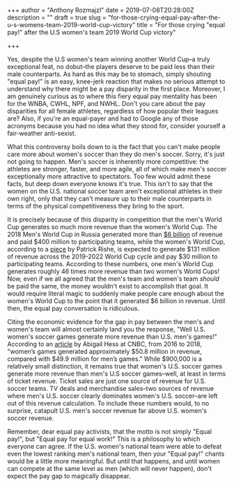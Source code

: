 +++
author = "Anthony Rozmajzl"
date = 2019-07-08T20:28:00Z
description = ""
draft = true
slug = "for-those-crying-equal-pay-after-the-u-s-womens-team-2019-world-cup-victory"
title = "For those crying \"equal pay!\" after the U.S women's team 2019 World Cup victory"

+++


Yes, despite the U.S women's team winning another World Cup&ndash;a truly exceptional feat, no dobut&ndash;the players deserve to be paid less than their male counterparts. As hard as this may be to stomach, simply shouting "equal pay!" is an easy, knee-jerk reaction that makes no serious attempt to understand why there might be a pay disparity in the first place. Moreover, I am genuinely curious as to where this fiery equal pay mentality has been for the WNBA, CWHL, NPF, and NWHL. Don't you care about the pay disparities for all female athletes, regardless of how popular their leagues are? Also, if you're an equal-payer and had to Google any of those acronyms because you had no idea what they stood for, consider yourself a fair-weather anti-sexist.

What this controversy boils down to is the fact that you can't make people care more about women's soccer than they do men's soccer. Sorry, it's just not going to happen. Men's soccer is inherently more competitive: the athletes are stronger, faster, and more agile, all of which make men's soccer exceptionally more attractive to spectators. Too few would admit these facts, but deep down everyone knows it's true. This isn't to say that the women on the U.S. national soccer team aren't exceptional athletes in their own right, only that they can't measure up to their male counterparts in terms of the physical competitiveness they bring to the sport.

It is precisely because of this disparity in competition that the men's World Cup generates so much more revenue than the women's World Cup. The 2018 Men's World Cup in Russia generated more than [$6 billion](https://www.forbes.com/sites/mikeozanian/2019/03/07/world-cup-soccer-pay-disparity-between-men-and-women-is-justified/#152c5e386da4) of revenue and paid $400 million to participating teams, while the women's World Cup, according to a [piece](https://www.forbes.com/sites/prishe/2019/07/07/fifa-earns-a-red-card-for-poor-event-management-at-the-2019-womens-world-cup/#470f5da13d6d) by Patrick Rishe, is expected to generate $131 million of revenue across the 2019-2022 World Cup cycle and pay $30 million to participating teams. According to these numbers, one men's World Cup generates roughly 46 times more revenue than two women's World Cups! Now, even if we all agreed that the men's team and women's team *should* be paid the same, the money wouldn't exist to accomplish that goal. It would require literal magic to suddenly make people care enough about the women's World Cup to the point that it generated $6 billion in revenue. Until then, the equal pay conversation is ridiculous.

Citing the economic evidence for the gap in pay between the men's and women's team will almost certainly land you the response, "Well U.S. women's soccer games generate more revenue than U.S. men's games!" According to an [article](https://www.cnbc.com/2019/06/19/us-womens-soccer-games-now-generate-more-revenue-than-mens.html) by Abigail Hess at CNBC, from 2016 to 2018, "women’s games generated approximately $50.8 million in revenue, compared with $49.9 million for men’s games." While $900,000 is a relatively small distinction, it remains true that women's U.S. soccer games generate more revenue than men's U.S soccer games&ndash;well, at least in terms of ticket revenue. Ticket sales are just one source of revenue for U.S. soccer teams. TV deals and merchandise sales&ndash;two sources of revenue where men's U.S. soccer clearly dominates women's U.S. soccer&ndash;are left out of this revenue calculation. To include these numbers would, to no surprise, catapult U.S. men's soccer revenue far above U.S. women's soccer revenue. 

Remember, dear equal pay activists, that the motto is not simply "Equal pay!", but "Equal pay for equal work!" This is a philosophy to which everyone can agree. If the U.S. women's national team were able to defeat even the lowest ranking men's national team, then your "Equal pay!" chants would be a little more meaningful. But until that happens, and until women can compete at the same level as men (which will never happen), don't expect the pay gap to magically disappear.

